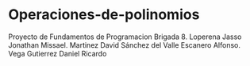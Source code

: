 # Operaciones-de-polinomios
Proyecto de Fundamentos de Programacion Brigada 8.
Loperena Jasso Jonathan Missael.
Martinez David
Sánchez del Valle Escanero Alfonso.
Vega Gutierrez Daniel Ricardo
